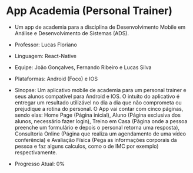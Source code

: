 # App Academia (Personal Trainer)

- Um app de academia para a disciplina de Desenvolvimento Mobile em Análise e Desenvolvimento de Sistemas (ADS).
- Professor: Lucas Floriano
- Linguagem: React-Native
- Equipe: João Gonçalves, Fernando Ribeiro e Lucas Silva
- Plataformas: Android (Foco) e IOS

- Sinopse: Um aplicativo mobile de academia para um personal trainer e seus alunos compatível para Android e IOS. O intuito do aplicativo é entregar um resultado utilizável no dia a dia que não comprometa ou prejudique a rotina do personal. O App vai contar com cinco páginas, sendo elas: Home Page (Página inicial), Aluno (Página exclusiva dos alunos, necessário fazer login), Treino em Casa (Página onde a pessoa preenche um formulário e depois o personal retorna uma resposta), Consultoria Online (Página que realiza um agendamento de uma vídeo conferência) e Avaliação Física (Pega as informações corporais da pessoa e faz alguns calculos, como o de IMC por exemplo) respectivamente.
- Progresso Atual: 0%
